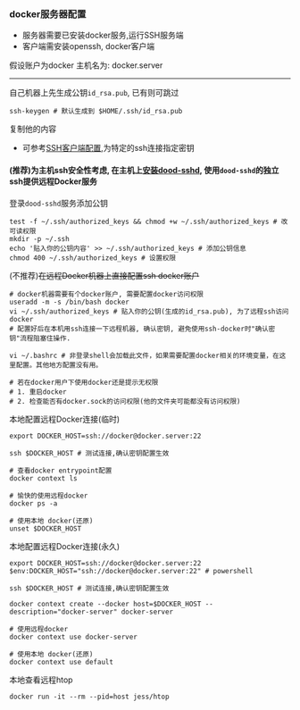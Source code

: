 
### docker服务器配置
* 服务器需要已安装docker服务,运行SSH服务端
* 客户端需安装openssh, docker客户端

假设账户为docker
主机名为: docker.server
- - -
自己机器上先生成公钥```id_rsa.pub```, 已有则可跳过
```shell
ssh-keygen # 默认生成到 $HOME/.ssh/id_rsa.pub
```
复制他的内容

* 可参考[SSH客户端配置](../Tools/SSH客户端设置.md),为特定的ssh连接指定密钥

#### (推荐)为主机ssh安全性考虑, 在主机上[安装dood-sshd](../Docker/dood-sshd/command.md), 使用```dood-sshd```的独立ssh提供远程Docker服务

登录```dood-sshd```服务添加公钥
```shell
test -f ~/.ssh/authorized_keys && chmod +w ~/.ssh/authorized_keys # 改可读权限
mkdir -p ~/.ssh
echo '贴入你的公钥内容' >> ~/.ssh/authorized_keys # 添加公钥信息
chmod 400 ~/.ssh/authorized_keys # 设置权限
```

(不推荐)~~在远程Docker机器上直接配置ssh docker账户~~
```shell
# docker机器需要有个docker账户, 需要配置docker访问权限
useradd -m -s /bin/bash docker
vi ~/.ssh/authorized_keys # 贴入你的公钥(生成的id_rsa.pub), 为了远程ssh访问docker
# 配置好后在本机用ssh连接一下远程机器, 确认密钥, 避免使用ssh-docker时"确认密钥"流程阻塞住操作.

vi ~/.bashrc # 非登录shell会加载此文件，如果需要配置docker相关的环境变量，在这里配置。其他地方配置没有用。

# 若在docker用户下使用docker还是提示无权限
# 1. 重启docker
# 2. 检查能否有docker.sock的访问权限(他的文件夹可能都没有访问权限)
```
本地配置远程Docker连接(临时)
```shell
export DOCKER_HOST=ssh://docker@docker.server:22

ssh $DOCKER_HOST # 测试连接,确认密钥配置生效

# 查看docker entrypoint配置
docker context ls

# 愉快的使用远程docker
docker ps -a

# 使用本地 docker(还原)
unset $DOCKER_HOST
```


本地配置远程Docker连接(永久)
```shell
export DOCKER_HOST=ssh://docker@docker.server:22
$env:DOCKER_HOST="ssh://docker@docker.server:22" # powershell

ssh $DOCKER_HOST # 测试连接,确认密钥配置生效

docker context create --docker host=$DOCKER_HOST --description="docker-server" docker-server

# 使用远程docker
docker context use docker-server

# 使用本地 docker(还原)
docker context use default
```

本地查看远程htop
```shell
docker run -it --rm --pid=host jess/htop
```
